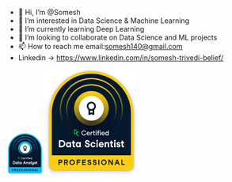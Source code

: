 - 👋 Hi, I’m @Somesh
- 👀 I’m interested in Data Science & Machine Learning
- 🌱 I’m currently learning Deep Learning
- 💞️ I’m looking to collaborate on Data Science and ML projects
- 📫 How to reach me email:somesh140@gmail.com
- Linkedin -> https://www.linkedin.com/in/somesh-trivedi-belief/

![alt test](https://github.com/Somesh140/Somesh140/blob/main/data_analyst_professional_badge.png)
![alt text](https://github.com/Somesh140/Somesh140/blob/main/data_scientist_professional_badge.png)

<!---
Somesh140/Somesh140 is a ✨ special ✨ repository because its `README.md` (this file) appears on your GitHub profile.
You can click the Preview link to take a look at your changes.
--->
